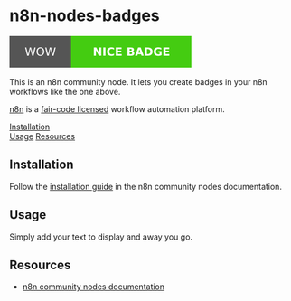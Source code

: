 # n8n-nodes-badges

![Nice Badge](./images/badge.svg)

This is an n8n community node. It lets you create badges in your n8n workflows like the one above.

[n8n](https://n8n.io/) is a [fair-code licensed](https://docs.n8n.io/reference/license/) workflow automation platform.

[Installation](#installation)  
[Usage](#usage)
[Resources](#resources)  

## Installation

Follow the [installation guide](https://docs.n8n.io/integrations/community-nodes/installation/) in the n8n community nodes documentation.

## Usage

Simply add your text to display and away you go.

## Resources

* [n8n community nodes documentation](https://docs.n8n.io/integrations/community-nodes/)
